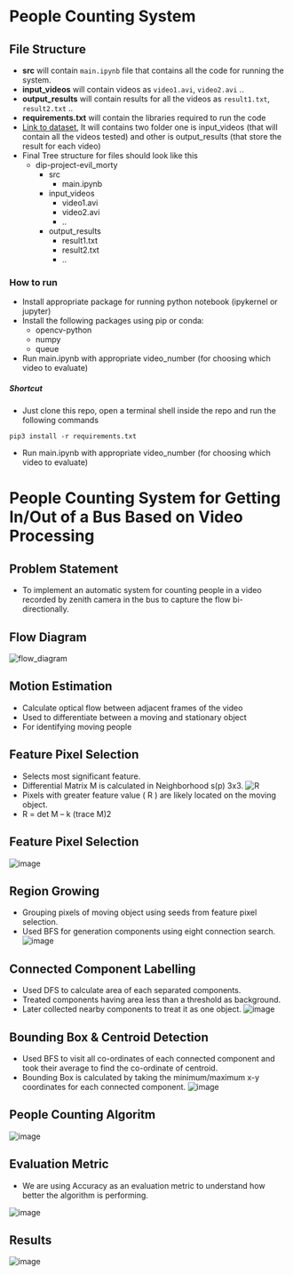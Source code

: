 # People Counting System

## File Structure
+ **src** will contain `main.ipynb` file that contains all the code for running the system.
+ **input_videos** will contain videos as `video1.avi`, `video2.avi` ..
+ **output_results** will contain results for all the videos as `result1.txt`, `result2.txt` ..
+ **requirements.txt** will contain the libraries required to run the code
+ [Link to dataset](https://iiitaphyd-my.sharepoint.com/:f:/g/personal/pulkit_g_students_iiit_ac_in/EvUJck1YpaREi6VRmrQZhX0Bde9a8aeW2JOR8MVyl1P3Sw?e=t5E7Ur), It will contains two folder one is input_videos (that will contain all the videos tested) and other is output_results (that store the result for each video)
+ Final Tree structure for files should look like this
    - dip-project-evil_morty
        - src
            - main.ipynb
        - input_videos
            - video1.avi
            - video2.avi
            - ..
        - output_results
            - result1.txt
            - result2.txt
            - ..      


### How to run
* Install appropriate package for running python notebook (ipykernel or jupyter)
* Install the following packages using pip or conda:
     + opencv-python
     + numpy
     + queue
* Run main.ipynb with appropriate video_number (for choosing which video to evaluate)

##### Shortcut
* Just clone this repo, open a terminal shell inside the repo and run the following commands
```
pip3 install -r requirements.txt
```
* Run main.ipynb with appropriate video_number (for choosing which video to evaluate)






# People Counting System for Getting In/Out of a Bus Based on Video Processing

## Problem Statement
* To implement an automatic system for counting people in a video recorded by zenith camera in the bus to capture the flow bi-directionally.

## Flow Diagram
![flow_diagram](https://user-images.githubusercontent.com/56213387/144610219-a024fcce-329c-4999-a8f6-414205a09396.jpeg)

## Motion Estimation
* Calculate optical flow between adjacent frames of the video
* Used to differentiate between a moving and stationary object 
* For identifying moving people

## Feature Pixel Selection
* Selects most significant feature.​
* Differential Matrix M is calculated in Neighborhood s(p) 3x3.
![R](https://user-images.githubusercontent.com/56213387/144610494-d40ff7d4-77f1-4711-9290-192fc7d5fb2c.jpeg)
* Pixels with greater feature value ( R ) are likely located on the moving object.
* R = det M – k (trace M)2

## Feature Pixel Selection
![image](https://user-images.githubusercontent.com/56213387/144610831-7868b5c6-90aa-42ab-a7a4-ad977772b70a.png)

## Region Growing
* Grouping pixels of moving object using seeds from feature pixel selection. 
* Used BFS for generation components using eight connection search.
![image](https://user-images.githubusercontent.com/56213387/144610940-a1b04aa2-ef3d-4d53-a497-45548e0a81d8.png)


## Connected Component Labelling
* Used DFS to calculate area of each separated components.
* Treated components having area less than a threshold as background.
* Later collected nearby components to treat it as one object.
![image](https://user-images.githubusercontent.com/56213387/144611085-f3a2ff0d-b765-4af1-b8fe-6b2f616f420e.png)

## Bounding Box & Centroid Detection
* Used BFS to visit all co-ordinates of each connected component and took their average to find the co-ordinate of centroid. 
* Bounding Box is calculated by taking the minimum/maximum x-y coordinates for each connected component.
![image](https://user-images.githubusercontent.com/56213387/144611331-d98856c3-ea0c-4cff-a94a-bcec26c31ae1.png)

## People Counting Algoritm
![image](https://user-images.githubusercontent.com/56213387/144611397-e1d14d3f-097a-4c3a-83de-e71d556a8a45.png)


## Evaluation Metric
* We are using Accuracy as an evaluation metric to understand how better the algorithm  is performing.

![image](https://user-images.githubusercontent.com/56213387/144611546-fc7d2e67-e542-49b4-a4da-8dca12ea4be7.png)

## Results
![image](https://user-images.githubusercontent.com/56213387/144611606-c66c6608-6565-415f-9efd-3d6fd8ac76d2.png)


    



